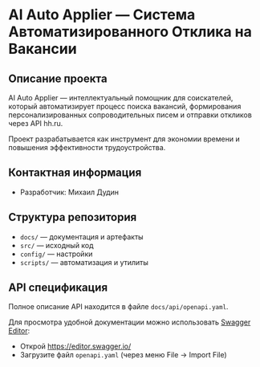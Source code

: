 # AI Auto Applier — Система Автоматизированного Отклика на Вакансии

## Описание проекта

AI Auto Applier — интеллектуальный помощник для соискателей, который автоматизирует процесс поиска вакансий, формирования персонализированных сопроводительных писем и отправки откликов через API hh.ru.

Проект разрабатывается как инструмент для экономии времени и повышения эффективности трудоустройства.

## Контактная информация

- Разработчик: Михаил Дудин

## Структура репозитория

- `docs/` — документация и артефакты
- `src/` — исходный код
- `config/` — настройки
- `scripts/` — автоматизация и утилиты

## API спецификация

Полное описание API находится в файле `docs/api/openapi.yaml`.

Для просмотра удобной документации можно использовать [Swagger Editor](https://editor.swagger.io/):
- Открой https://editor.swagger.io/
- Загрузите файл `openapi.yaml` (через меню File → Import File)